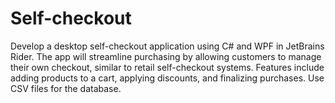 # Self-checkout
Develop a desktop self-checkout application using C# and WPF in JetBrains Rider. The app will streamline purchasing by allowing customers to manage their own checkout, similar to retail self-checkout systems. Features include adding products to a cart, applying discounts, and finalizing purchases. Use CSV files for the database.
